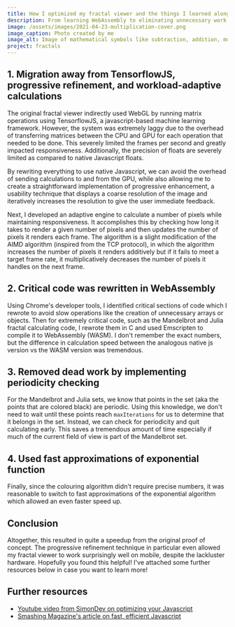 ```yaml
---
title: How I optimized my fractal viewer and the things I learned along the way
description: From learning WebAssembly to eliminating unnecessary work with period checking to progressive refinement, this is how I made my fractal viewer faster and more usable.
image: /assets/images/2021-04-23-multiplication-cover.png
image_caption: Photo created by me
image_alt: Image of mathematical symbols like subtraction, addition, multiplication, and equal signs
project: fractals
---
```


## 1. Migration away from TensorflowJS, progressive refinement, and workload-adaptive calculations
The original fractal viewer indirectly used WebGL by running matrix operations using TensorflowJS, a javascript-based machine learning framework. However, the system was extremely laggy due to the overhead of transferring matrices between the CPU and GPU for each operation that needed to be done. This severely limited the frames per second and greatly impacted responsiveness. Additionally, the precision of floats are severely limited as compared to native Javascript floats. 

By rewriting everything to use native Javascript, we can avoid the overhead of sending calculations to and from the GPU, while also allowing me to create a straightforward implementation of progressive enhancement, a usability technique that displays a coarse resolution of the image and iteratively increases the resolution to give the user immediate feedback.

Next, I developed an adaptive engine to calculate a number of pixels while maintaining responsiveness. It accomplishes this by checking how long it takes to render a given number of pixels and then updates the number of pixels it renders each frame. The algorithm is a slight modification of the AIMD algorithm (inspired from the TCP protocol), in which the algorithm increases the number of pixels it renders additively but if it fails to meet a target frame rate, it multiplicatively decreases the number of pixels it handles on the next frame.

## 2. Critical code was rewritten in WebAssembly
Using Chrome's developer tools, I identified critical sections of code which I rewrote to avoid slow operations like the creation of unnecessary arrays or objects. Then for extremely critical code, such as the Mandelbrot and Julia fractal calculating code, I rewrote them in C and used Emscripten to compile it to WebAssembly (WASM). I don't remember the exact numbers, but the difference in calculation speed between the analogous native js version vs the WASM version was tremendous.  

## 3. Removed dead work by implementing periodicity checking
For the Mandelbrot and Julia sets, we know that points in the set (aka the points that are colored black) are periodic. Using this knowledge, we don't need to wait until these points reach `maxIterations` for us to determine that it belongs in the set. Instead, we can check for periodicity and quit calculating early. This saves a tremendous amount of time especially if much of the current field of view is part of the Mandelbrot set. 

## 4. Used fast approximations of exponential function
Finally, since the colouring algorithm didn't require precise numbers, it was reasonable to switch to fast approximations of the exponential algorithm which allowed an even faster speed up.

## Conclusion
Altogether, this resulted in quite a speedup from the original proof of concept. The progressive refinement technique in particular even allowed my fractal viewer to work surprisingly well on mobile, despite the lackluster hardware. Hopefully you found this helpful! I've attached some further resources below in case you want to learn more!

## Further resources
-  [Youtube video from SimonDev on optimizing your Javascript](https://www.youtube.com/watch?v=oewDaISQpw0)
-  [Smashing Magazine's article on fast, efficient Javascript](https://www.smashingmagazine.com/2012/11/writing-fast-memory-efficient-javascript/)
